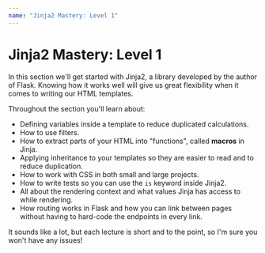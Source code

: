 ```yaml
---
name: "Jinja2 Mastery: Level 1"
---
```


# Jinja2 Mastery: Level 1

In this section we'll get started with Jinja2, a library developed by the author of Flask. Knowing how it works well will give us great flexibility when it comes to writing our HTML templates.

Throughout the section you'll learn about:

- Defining variables inside a template to reduce duplicated calculations.
- How to use filters.
- How to extract parts of your HTML into "functions", called **macros** in Jinja.
- Applying inheritance to your templates so they are easier to read and to reduce duplication.
- How to work with CSS in both small and large projects.
- How to write tests so you can use the `is` keyword inside Jinja2.
- All about the rendering context and what values Jinja has access to while rendering.
- How routing works in Flask and how you can link between pages without having to hard-code the endpoints in every link.

It sounds like a lot, but each lecture is short and to the point, so I'm sure you won't have any issues!